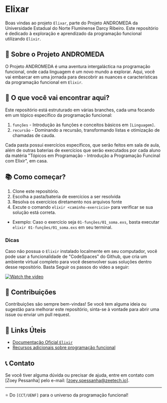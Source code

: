 # Elixar

Boas vindas ao projeto `Elixar`, parte do Projeto ANDROMEDA da Universidade Estadual do Norte Fluminense Darcy Ribeiro. Este repositório é dedicado à exploração e aprendizado da programação funcional utilizando `Elixir`.

## 🚀 Sobre o Projeto ANDROMEDA

O Projeto ANDROMEDA é uma aventura intergaláctica na programação funcional, onde cada linguagem é um novo mundo a explorar. Aqui, você vai embarcar em uma jornada para descobrir as nuances e características da programação funcional em `Elixir`.

## 🌌 O que você vai encontrar aqui?

Este repositório está estruturado em várias branches, cada uma focando em um tópico específico da programação funcional:

1. `funções` - Introdução às funções e conceitos básicos em `[Linguagem]`.
2. `recursão` - Dominando a recursão, transformando listas e otimização de chamadas de cauda.

Cada pasta possui exercícios específicos, que serão feitos em sala de aula, além de outras baterias de exercícios que serão executados por cada aluno da matéria "Tópicos em Programação - Introdução a Programação Funcinal com Elixir", em casa.

## 📚 Como começar?

1. Clone este repositório.
2. Escolha a pasta/bateria de exercícios a ser resolvida
3. Resolva os exercícios diretamento nos arquivos fonte
4. Excute o comando `elixir <caminho-exercicio>` para verificar se sua solução está correta.
  - Exemplo: Caso o exercício seja `01-funções/01_soma.exs`, basta executar `elixir 01-funções/01_soma.exs` em seu terminal.

### Dicas

Caso não possua o `Elixir` instalado localmente em seu computador, você pode usar a funcionalidade de "CodeSpaces" do Github, que cria um ambiente virtual completo para você desenvolver suas soluções dentro desse repositório. Basta Seguir os passos do video a seguir:


[![Watch the video](https://i.stack.imgur.com/Vp2cE.png)](https://vimeo.com/manage/videos/924379944)



## 🤝 Contribuições

Contribuições são sempre bem-vindas! Se você tem alguma ideia ou sugestão para melhorar este repositório, sinta-se à vontade para abrir uma issue ou enviar um pull request.

## 🔗 Links Úteis

- [Documentação Oficial `Elixir`](https://hexdocs.pm/elixir)
- [Recursos adicionais sobre programação funcional](_TODO_)

## 📞 Contato

Se você tiver alguma dúvida ou precisar de ajuda, entre em contato com [Zoey Pessanha] pelo e-mail: [zoey.spessanha@zeetech.io].

---

⭐️ Do `[CCT/UENF]` para o universo da programação funcional!

